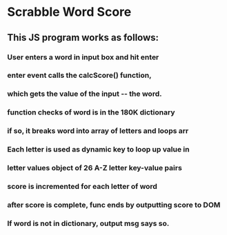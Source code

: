 # Scrabble Word Score

## This JS program works as follows:

### User enters a word in input box and hit enter

### enter event calls the calcScore() function,

### which gets the value of the input -- the word.

### function checks of word is in the 180K dictionary

### if so, it breaks word into array of letters and loops arr

### Each letter is used as dynamic key to loop up value in

### letter values object of 26 A-Z letter key-value pairs

### score is incremented for each letter of word

### after score is complete, func ends by outputting score to DOM

### If word is not in dictionary, output msg says so.
